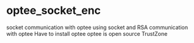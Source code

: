# optee_socket_enc
socket communication with optee
using socket and RSA
communication with optee
Have to install optee
optee is open source TrustZone
